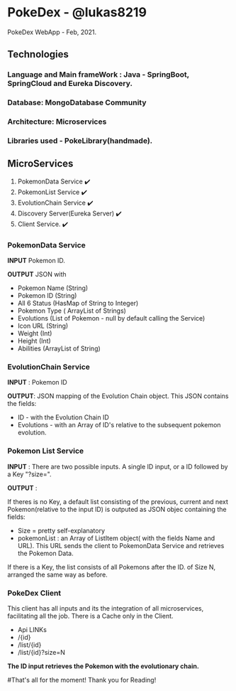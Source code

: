 # PokeDex - @lukas8219
 
PokeDex WebApp - Feb, 2021.

## Technologies

### Language and Main frameWork : Java - SpringBoot, SpringCloud and Eureka Discovery.
### Database: MongoDatabase Community
### Architecture: Microservices
### Libraries used - PokeLibrary(handmade).

## MicroServices

1. PokemonData Service :heavy_check_mark:
2.  PokemonList Service :heavy_check_mark:
3. EvolutionChain Service :heavy_check_mark:
4. Discovery Server(Eureka Server) :heavy_check_mark:
5. Client Service. :heavy_check_mark:

### PokemonData Service

**INPUT**
Pokemon ID.

**OUTPUT**
JSON with
* Pokemon Name (String)
* Pokemon ID (String)
* All 6 Status (HasMap of String to Integer)
* Pokemon Type ( ArrayList of Strings)
* Evolutions (List of Pokemon - null by default calling the Service)
* Icon URL (String)
* Weight (Int)
* Height (Int)
* Abilities (ArrayList of String)

### EvolutionChain Service

**INPUT** : Pokemon ID

**OUTPUT**:
JSON mapping of the Evolution Chain object.
This JSON contains the fields:

* ID - with the Evolution Chain ID
* Evolutions - with an Array of ID's relative to the subsequent pokemon evolution.

### Pokemon List Service

**INPUT** : There are two possible inputs. A single ID input, or a ID followed by a Key "?size=".

**OUTPUT** : 

If theres is no Key, a default list consisting of the previous, current and next Pokemon(relative to the input ID) is outputed as JSON objec containing the fields:

* Size = pretty self-explanatory
* pokemonList : an Array of ListItem object( with the fields Name and URL). This URL sends the client to PokemonData Service and retrieves the Pokemon Data.

If there is a Key, the list consists of all Pokemons after the ID. of Size N, arranged the same way as before.

### PokeDex Client

This client has all inputs and its the integration of all microservices, facilitating all the job. There is a Cache only in the Client.

* Api LINKs
 * /{id}
 * /list/{id}
 * /list/{id}?size=N
 
 **The ID input retrieves the Pokemon with the evolutionary chain.**
 
 
 #That's all for the moment! Thank you for Reading!
